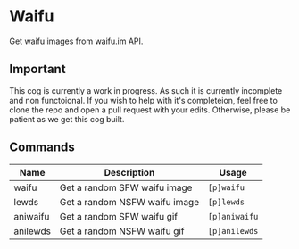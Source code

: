 # Waifu
Get waifu images from waifu.im API.

## Important
This cog is currently a work in progress. As such it is currently incomplete and non functoional. If you wish to help with it's completeion, feel free to clone the repo and open a pull request with your edits. Otherwise, please be patient as we get this cog built.

## Commands

| Name | Description | Usage |
| --- | --- | --- |
| waifu | Get a random SFW waifu image | `[p]waifu` |
| lewds | Get a random NSFW waifu image | `[p]lewds` |
| aniwaifu | Get a random SFW waifu gif | `[p]aniwaifu` |
| anilewds | Get a random NSFW waifu gif | `[p]anilewds` |